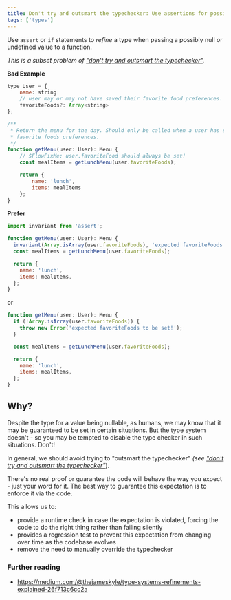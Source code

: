 ```yaml
---
title: Don't try and outsmart the typechecker: Use assertions for possibly null values
tags: ['types']
---
```


Use `assert` or `if` statements to _refine_ a type when passing a possibly null
or undefined value to a function.

_This is a subset problem of ["don't try and outsmart the typechecker"](/dont-outsmart-typechecker/)._

**Bad Example**

```js
type User = {
    name: string
    // user may or may not have saved their favorite food preferences.
    favoriteFoods?: Array<string>
};

/**
 * Return the menu for the day. Should only be called when a user has set their
 * favorite foods preferences.
 */
function getMenu(user: User): Menu {
    // $FlowFixMe: user.favoriteFood should always be set!
    const mealItems = getLunchMenu(user.favoriteFoods);

    return {
        name: 'lunch',
        items: mealItems
    };
}
```

**Prefer**

```js
import invariant from 'assert';

function getMenu(user: User): Menu {
  invariant(Array.isArray(user.favoriteFoods), 'expected favoriteFoods to be set!');
  const mealItems = getLunchMenu(user.favoriteFoods);

  return {
    name: 'lunch',
    items: mealItems,
  };
}
```

or

```js
function getMenu(user: User): Menu {
  if (!Array.isArray(user.favoriteFoods)) {
    throw new Error('expected favoriteFoods to be set!');
  }

  const mealItems = getLunchMenu(user.favoriteFoods);

  return {
    name: 'lunch',
    items: mealItems,
  };
}
```

## Why?

Despite the type for a value being nullable, as humans, we may know that it may
be guaranteed to be set in certain situations. But the type system doesn't - so
you may be tempted to disable the type checker in such situations. Don't!

In general, we should avoid trying to "outsmart the typechecker" _(see
["don't try and outsmart the typechecker"](/dont-outsmart-typechecker/)_).

There's no real proof or guarantee the code will behave the way you expect - just
your word for it. The best way to guarantee this expectation is to enforce it via
the code.

This allows us to:

- provide a runtime check in case the expectation is violated, forcing the code
  to do the right thing rather than failing silently
- provides a regression test to prevent this expectation from changing over time
  as the codebase evolves
- remove the need to manually override the typechecker

### Further reading

- <https://medium.com/@thejameskyle/type-systems-refinements-explained-26f713c6cc2a>
